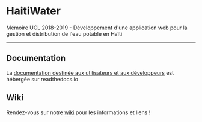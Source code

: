 # HaitiWater
Mémoire UCL 2018-2019 - Développement d'une application web pour la gestion et distribution de l'eau potable en Haïti
***
## Documentation
La [documentation destinée aux utilisateurs et aux développeurs](https://haitiwater.readthedocs.io/fr/latest/) est hébergée sur readthedocs.io

## Wiki
Rendez-vous sur notre [wiki](https://github.com/AdrienHalletUCL/HaitiWater/wiki) pour les informations et liens !

